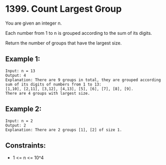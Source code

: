 # 1399. Count Largest Group

You are given an integer n.

Each number from 1 to n is grouped according to the sum of its digits.

Return the number of groups that have the largest size.

## Example 1:

```
Input: n = 13
Output: 4
Explanation: There are 9 groups in total, they are grouped according sum of its digits of numbers from 1 to 13:
[1,10], [2,11], [3,12], [4,13], [5], [6], [7], [8], [9].
There are 4 groups with largest size.
```

## Example 2:

```
Input: n = 2
Output: 2
Explanation: There are 2 groups [1], [2] of size 1.
```

## Constraints:

- 1 <= n <= 10^4
